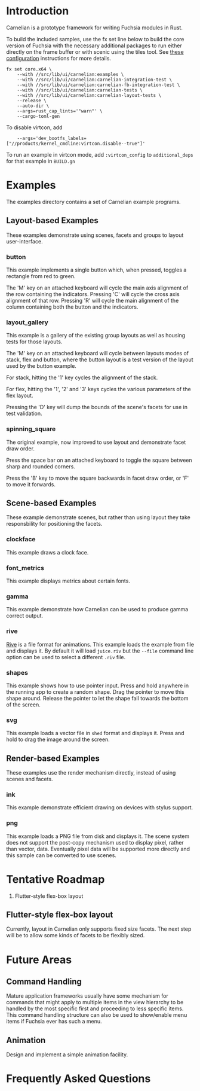 # Introduction

Carnelian is a prototype framework for writing Fuchsia modules in Rust.

To build the included samples, use the fx set line below to build the
core version of Fuchsia with the necessary additional packages to run either
directly on the frame buffer or with scenic using the tiles tool. See
[these configuration](https://fuchsia.dev/fuchsia-src/getting_started#configure-and-build-fuchsia)
instructions for more details.

    fx set core.x64 \
        --with //src/lib/ui/carnelian:examples \
        --with //src/lib/ui/carnelian:carnelian-integration-test \
        --with //src/lib/ui/carnelian:carnelian-fb-integration-test \
        --with //src/lib/ui/carnelian:carnelian-tests \
        --with //src/lib/ui/carnelian:carnelian-layout-tests \
        --release \
        --auto-dir \
        --args=rust_cap_lints='"warn"' \
        --cargo-toml-gen

To disable virtcon, add

        --args='dev_bootfs_labels=["//products/kernel_cmdline:virtcon.disable--true"]'

To run an example in virtcon mode, add `:virtcon_config` to `additional_deps` for that
example in `BUILD.gn`

# Examples

The examples directory contains a set of Carnelian example programs.

## Layout-based Examples

These examples demonstrate using scenes, facets and groups to layout user-interface.

### button

This example implements a single button which, when pressed, toggles a rectangle from red to green.

The 'M' key on an attached keyboard will cycle the main axis alignment of the row containing the
indicators. Pressing 'C' will cycle the cross axis alignment of that row. Pressing 'R' will cycle
the main alignment of the column containing both the button and the indicators.

### layout_gallery

This example is a gallery of the existing group layouts as well as housing tests for those layouts.

The 'M' key on an attached keyboard will cycle between layouts modes of stack, flex and button,
where the button layout is a test version of the layout used by the button example.

For stack, hitting the '1' key cycles the alignment of the stack.

For flex, hitting the '1', '2' and '3' keys cycles the various parameters of the flex layout.

Pressing the 'D' key will dump the bounds of the scene's facets for use in test validation.

### spinning_square

The original example, now improved to use layout and demonstrate facet draw order.

Press the space bar on an attached keyboard to toggle the square between sharp and rounded corners.

Press the 'B' key to move the square backwards in facet draw order, or 'F' to move it forwards.

## Scene-based Examples

These example demonstrate scenes, but rather than using layout they take responsbility for
positioning the facets.

### clockface

This example draws a clock face.

### font_metrics

This example displays metrics about certain fonts.

### gamma

This example demonstrate how Carnelian can be used to produce gamma correct output.

### rive

[Rive](https://rive.app) is a file format for animations. This example loads the example from file
and displays it. By default it will load `juice.riv` but the `--file` command line option can be
used to select a different `.riv` file.

### shapes

This example shows how to use pointer input. Press and hold anywhere in the running app to create a
random shape. Drag the pointer to move this shape around. Release the pointer to let the shape fall
towards the bottom of the screen.

### svg

This example loads a vector file in `shed` format and displays it. Press and hold to drag the image
around the screen.

## Render-based Examples

These examples use the render mechanism directly, instead of using scenes and facets.

### ink

This example demonstrate efficient drawing on devices with stylus support.

### png

This example loads a PNG file from disk and displays it. The scene system does not support the post-copy
mechanism used to display pixel, rather than vector, data. Eventually pixel data will be supported
more directly and this sample can be converted to use scenes.

# Tentative Roadmap

1. Flutter-style flex-box layout

## Flutter-style flex-box layout

Currently, layout in Carnelian only supports fixed size facets. The next step will be to allow some
kinds of facets to be flexibly sized.

# Future Areas

## Command Handling

Mature application frameworks usually have some mechanism for commands that might apply to
multiple items in the view hierarchy to be handled by the most specific first and proceeding
to less specific items. This command handling structure can also be used to show/enable menu
items if Fuchsia ever has such a menu.

## Animation

Design and implement a simple animation facility.

# Frequently Asked Questions
